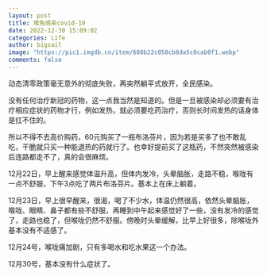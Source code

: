 ```yaml
---
layout: post
title: 难免感染covid-19
date: 2022-12-30 15:09:02
categories: Life
author: bigsail
image: "https://pic1.imgdb.cn/item/680b22c058cb8da5c8cab0f1.webp"
comments: false
---
```

动态清零政策毫无意外的彻底失败，再突然躺平式放开，全民感染。

没有任何治疗新冠的药物，这一点我当然是知道的。但是一旦被感染却必须要有治疗相应症状的药物才行，例如发热，就必须要吃药治疗，否则长时间发热的话身体是扛不住的。

所以不得不去高价购药，60元购买了一瓶布洛芬片，因为若是买多了也不敢乱吃，干脆就只买一种能退热的药就行了。也幸好提前买了这瓶药，不然突然被感染后连路都走不了，真的会很麻烦。

12月22日，早上醒来感觉体温升高，但体内发冷，头晕脑胀，走路不稳，喉咙有一点不舒服，下午3点吃了两片布洛芬片。基本上在床上躺着。

12月23日，早上很早醒来，很渴，喝了不少水，体温仍然很高，依然头晕脑胀，喉咙、眼睛、鼻子都有些不舒服，再睡到中午起来感觉好了一些，没有发冷的感觉了，走路也稳了，但喉咙仍然不舒服。傍晚时头晕缓解，比早上好很多，除喉咙外基本没有不适感了。

12月24号，喉咙痛加剧，只有多喝水和吃水果这一个办法。

12月30号，基本没有什么症状了。